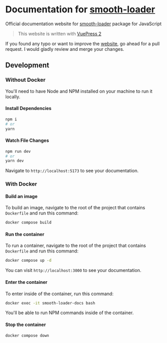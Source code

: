 # Documentation for [smooth-loader](https://github.com/smooth-loader/smooth-loader)

Official documentation website for [smooth-loader](https://github.com/smooth-loader/smooth-loader) package for JavaScript

> This website is written with [VuePress 2](https://v2.vuepress.vuejs.org/)

If you found any typo or want to improve the [website](https://smooth-loader.github.io), go ahead for a pull request. I would gladly review and merge your changes.

## Development
### Without Docker
You'll need to have Node and NPM installed on your machine to run it locally.

#### Install Dependencies
```bash
npm i
# or
yarn
```

#### Watch File Changes
```bash
npm run dev
# or
yarn dev
```

Navigate to `http://localhost:5173` to see your documentation.

### With Docker
#### Build an image
To build an image, navigate to the root of the project that contains `Dockerfile` and run this command:
```bash
docker compose build
```

#### Run the container
To run a container, navigate to the root of the project that contains `Dockerfile` and run this command:
```bash
docker compose up -d
```

You can visit `http://localhost:3000` to see your documentation.

#### Enter the container
To enter inside of the container, run this command:
```bash
docker exec -it smooth-loader-docs bash
```

You'll be able to run NPM commands inside of the container.

#### Stop the container
```bash
docker compose down
```
